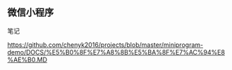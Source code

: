 ## 微信小程序

笔记

https://github.com/chenyk2016/projects/blob/master/miniprogram-demo/DOCS/%E5%B0%8F%E7%A8%8B%E5%BA%8F%E7%AC%94%E8%AE%B0.MD